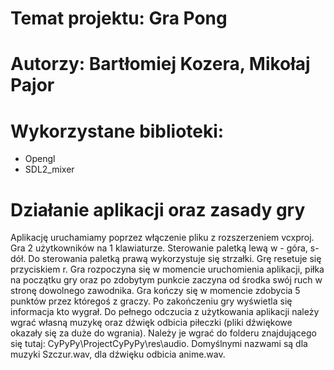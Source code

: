 # Temat projektu: Gra Pong
# Autorzy: Bartłomiej Kozera, Mikołaj Pajor
# Wykorzystane biblioteki:
- Opengl
- SDL2_mixer
# Działanie aplikacji oraz zasady gry
Aplikację uruchamiamy poprzez włączenie pliku z rozszerzeniem vcxproj.
Gra 2 użytkowników na 1 klawiaturze. Sterowanie paletką lewą w - góra, s- dół. Do sterowania paletką prawą wykorzystuje się strzałki. Grę resetuje się przyciskiem r.
Gra rozpoczyna się w momencie uruchomienia aplikacji, 
piłka na początku gry oraz po zdobytym punkcie zaczyna od środka swój ruch w stronę dowolnego zawodnika. 
Gra kończy się w momencie zdobycia 5 punktów przez któregoś z graczy. Po zakończeniu gry wyświetla się informacja kto wygrał.
Do pełnego odczucia z użytkowania aplikacji należy wgrać własną muzykę oraz dźwięk odbicia piłeczki 
(pliki dźwiękowe okazały się za duże do wgrania).
Należy je wgrać do folderu znajdującego się tutaj: CyPyPy\ProjectCyPyPy\res\audio. 
Domyślnymi nazwami są dla muzyki Szczur.wav, dla dźwięku odbicia anime.wav.
